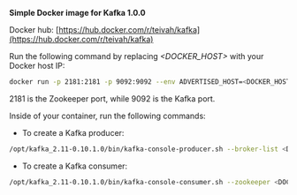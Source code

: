 **Simple Docker image for Kafka 1.0.0**

Docker hub: [https://hub.docker.com/r/teivah/kafka](https://hub.docker.com/r/teivah/kafka) 

Run the following command by replacing _<DOCKER_HOST>_ with your Docker host IP:
```bash
docker run -p 2181:2181 -p 9092:9092 --env ADVERTISED_HOST=<DOCKER_HOST> --env ADVERTISED_PORT=9092 spotify/kafka
```

2181 is the Zookeeper port, while 9092 is the Kafka port.

Inside of your container, run the following commands:

* To create a Kafka producer:

```bash
/opt/kafka_2.11-0.10.1.0/bin/kafka-console-producer.sh --broker-list <DOCKER_HOST> --topic test
```

* To create a Kafka consumer:

```bash
/opt/kafka_2.11-0.10.1.0/bin/kafka-console-consumer.sh --zookeeper <DOCKER_HOST> --topic test
```
